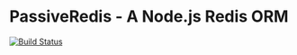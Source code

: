 # PassiveRedis - A Node.js Redis ORM
[![Build Status](https://secure.travis-ci.org/Jud/PassiveRedis.png?branch=master)](http://travis-ci.org/Jud/PassiveRedis)
